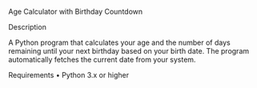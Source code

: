 Age Calculator with Birthday Countdown

Description

A Python program that calculates your age and the number of days remaining until your next birthday based on your birth date. The program automatically fetches the current date from your system.

Requirements
	•	Python 3.x or higher

